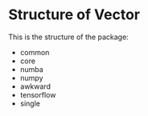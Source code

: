 # Structure of Vector

This is the structure of the package:

* common
* core
* numba
* numpy
* awkward
* tensorflow
* single

